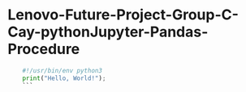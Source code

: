 # Lenovo-Future-Project-Group-C-Cay-pythonJupyter-Pandas-Procedure

```python
    #!/usr/bin/env python3
    print("Hello, World!");
    ```
